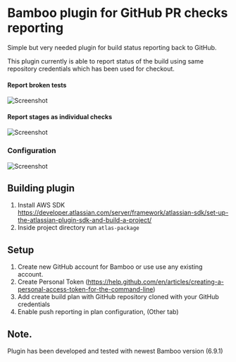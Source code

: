 # Bamboo plugin for GitHub PR checks reporting 

Simple but very needed plugin for build status reporting back to GitHub.

This plugin currently is able to report status of the build using same repository credentials which has been used 
for checkout. 

#### Report broken tests
![Screenshot](https://github.com/redfox-tools/bamboo-github-status/raw/master/src/main/resources/images/screen_1.png)

#### Report stages as individual checks
![Screenshot](https://github.com/redfox-tools/bamboo-github-status/raw/master/src/main/resources/images/screen_2.png)

### Configuration
![Screenshot](https://github.com/redfox-tools/bamboo-github-status/raw/master/src/main/resources/images/screen_3.png)

## Building plugin 
1. Install AWS SDK https://developer.atlassian.com/server/framework/atlassian-sdk/set-up-the-atlassian-plugin-sdk-and-build-a-project/
2. Inside project directory run `atlas-package`

## Setup 
1. Create new GitHub account for Bamboo or use use any existing account.
2. Create Personal Token (https://help.github.com/en/articles/creating-a-personal-access-token-for-the-command-line)
3. Add create build plan with GitHub repository cloned with your GitHub credentials
4. Enable push reporting in plan configuration, (Other tab)

## Note.
Plugin has been developed and tested with newest Bamboo version (6.9.1)  
